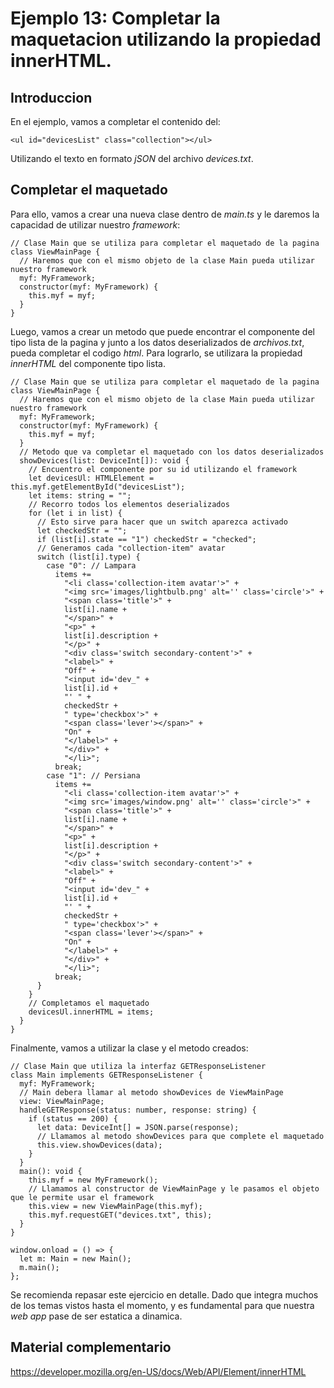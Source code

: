 # Ejemplo 13: Completar la maquetacion utilizando la propiedad innerHTML.

## Introduccion

En el ejemplo, vamos a completar el contenido del:

```
<ul id="devicesList" class="collection"></ul>
```

Utilizando el texto en formato _jSON_ del archivo _devices.txt_.

## Completar el maquetado

Para ello, vamos a crear una nueva clase dentro de _main.ts_ y le daremos la capacidad de utilizar nuestro _framework_:

```
// Clase Main que se utiliza para completar el maquetado de la pagina
class ViewMainPage {
  // Haremos que con el mismo objeto de la clase Main pueda utilizar nuestro framework
  myf: MyFramework;
  constructor(myf: MyFramework) {
    this.myf = myf;
  }
}
```

Luego, vamos a crear un metodo que puede encontrar el componente del tipo lista de la pagina y junto a los datos deserializados de _archivos.txt_, pueda completar el codigo _html_. Para lograrlo, se utilizara la propiedad _innerHTML_ del componente tipo lista.

```
// Clase Main que se utiliza para completar el maquetado de la pagina
class ViewMainPage {
  // Haremos que con el mismo objeto de la clase Main pueda utilizar nuestro framework
  myf: MyFramework;
  constructor(myf: MyFramework) {
    this.myf = myf;
  }
  // Metodo que va completar el maquetado con los datos deserializados
  showDevices(list: DeviceInt[]): void {
    // Encuentro el componente por su id utilizando el framework
    let devicesUl: HTMLElement = this.myf.getElementById("devicesList");
    let items: string = "";
    // Recorro todos los elementos deserializados
    for (let i in list) {
      // Esto sirve para hacer que un switch aparezca activado
      let checkedStr = "";
      if (list[i].state == "1") checkedStr = "checked";
      // Generamos cada "collection-item" avatar
      switch (list[i].type) {
        case "0": // Lampara
          items +=
            "<li class='collection-item avatar'>" +
            "<img src='images/lightbulb.png' alt='' class='circle'>" +
            "<span class='title'>" +
            list[i].name +
            "</span>" +
            "<p>" +
            list[i].description +
            "</p>" +
            "<div class='switch secondary-content'>" +
            "<label>" +
            "Off" +
            "<input id='dev_" +
            list[i].id +
            "' " +
            checkedStr +
            " type='checkbox'>" +
            "<span class='lever'></span>" +
            "On" +
            "</label>" +
            "</div>" +
            "</li>";
          break;
        case "1": // Persiana
          items +=
            "<li class='collection-item avatar'>" +
            "<img src='images/window.png' alt='' class='circle'>" +
            "<span class='title'>" +
            list[i].name +
            "</span>" +
            "<p>" +
            list[i].description +
            "</p>" +
            "<div class='switch secondary-content'>" +
            "<label>" +
            "Off" +
            "<input id='dev_" +
            list[i].id +
            "' " +
            checkedStr +
            " type='checkbox'>" +
            "<span class='lever'></span>" +
            "On" +
            "</label>" +
            "</div>" +
            "</li>";
          break;
      }
    }
    // Completamos el maquetado
    devicesUl.innerHTML = items;
  }
}
```

Finalmente, vamos a utilizar la clase y el metodo creados:

```
// Clase Main que utiliza la interfaz GETResponseListener
class Main implements GETResponseListener {
  myf: MyFramework;
  // Main debera llamar al metodo showDevices de ViewMainPage
  view: ViewMainPage;
  handleGETResponse(status: number, response: string) {
    if (status == 200) {
      let data: DeviceInt[] = JSON.parse(response);
      // Llamamos al metodo showDevices para que complete el maquetado
      this.view.showDevices(data);
    }
  }
  main(): void {
    this.myf = new MyFramework();
    // Llamamos al constructor de ViewMainPage y le pasamos el objeto que le permite usar el framework
    this.view = new ViewMainPage(this.myf);
    this.myf.requestGET("devices.txt", this);
  }
}

window.onload = () => {
  let m: Main = new Main();
  m.main();
};
```

Se recomienda repasar este ejercicio en detalle. Dado que integra muchos de los temas vistos hasta el momento, y es fundamental para que nuestra _web app_ pase de ser estatica a dinamica.

## Material complementario

https://developer.mozilla.org/en-US/docs/Web/API/Element/innerHTML
